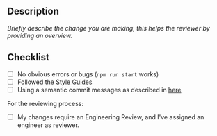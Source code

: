 ## Description 
_Briefly describe the change you are making, this helps the reviewer by providing an overview._

## Checklist 
- [ ] No obvious errors or bugs (`npm run start` works)
- [ ] Followed the [Style Guides](https://github.com/camunda/camunda-platform-docs/blob/main/howtos/technical-writing-styleguide.md)
- [ ] Using a semantic commit messages as described in [here](https://gist.github.com/joshbuchea/6f47e86d2510bce28f8e7f42ae84c716)

For the reviewing process: 
- [ ] My changes require an Engineering Review, and I've assigned an engineer as reviewer.